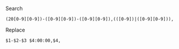 Search
```
(20[0-9][0-9])-([0-9][0-9])-([0-9][0-9]),(([0-9])|([0-9][0-9])),
```

Replace
```
$1-$2-$3 $4:00:00,$4,
```
